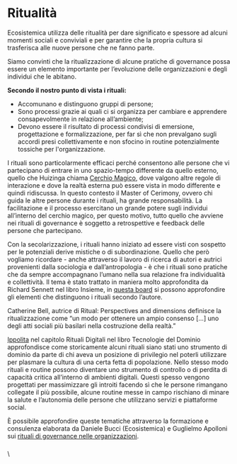 # Ritualità

Ecosistemica utilizza delle ritualità per dare significato e spessore ad alcuni momenti sociali e conviviali e per garantire che la propria cultura si trasferisca alle nuove persone che ne fanno parte.

Siamo convinti che la ritualizzazione di alcune pratiche di governance possa essere un elemento importante per l’evoluzione delle organizzazioni e degli individui che le abitano.

**Secondo il nostro punto di vista i rituali:**

* Accomunano e distinguono gruppi di persone;
* Sono processi grazie ai quali ci si organizza per cambiare e apprendere consapevolmente in relazione all’ambiente;
* Devono essere il risultato di processi condivisi di emersione, progettazione e formalizzazione, per far sì che non prevalgano sugli accordi presi collettivamente e non sfocino in routine potenzialmente tossiche per l'organizzazione.

I rituali sono particolarmente efficaci perché consentono alle persone che vi partecipano di entrare in uno spazio-tempo differente da quello esterno, quello che Huizinga chiama [Cerchio Magico](https://www.doppiozero.com/sites/default/files/allegati/AL-Caruso-3.pdf), dove valgono altre regole di interazione e dove la realtà esterna può essere vista in modo differente e quindi ridiscussa. In questo contesto il Master of Cerimony, ovvero chi guida le altre persone durante i rituali, ha grande responsabilità. La facilitazione e il processo esercitano un grande potere sugli individui all’interno del cerchio magico, per questo motivo, tutto quello che avviene nei rituali di governance è soggetto a retrospettive e feedback delle persone che partecipano.

Con la secolarizzazione, i rituali hanno iniziato ad essere visti con sospetto per le potenziali derive mistiche o di subordinazione. Quello che però vogliamo ricordare - anche attraverso il lavoro di ricerca di autori e autrici provenienti dalla sociologia e dall’antropologia - è che i rituali sono pratiche che da sempre accompagnano l’umano nella sua relazione fra individualità e collettività. Il tema è stato trattato in maniera molto approfondita da Richard Sennett nel libro Insieme, in [questa board](https://miro.com/app/board/uXjVMhqa4MA=/) si possono approfondire gli elementi che distinguono i rituali secondo l’autore.

Catherine Bell, autrice di Ritual: Perspectives and dimensions definisce la ritualizzazione come “un modo per ottenere un ampio consenso \[...] uno degli atti sociali più basilari nella costruzione della realtà.”

[Ippolita](https://www.ippolita.net/) nel capitolo Rituali Digitali nel libro Tecnologie del Dominio approfondisce come storicamente alcuni rituali siano stati uno strumento di dominio da parte di chi aveva un posizione di privilegio nel poterli utilizzare per plasmare la cultura di una certa fetta di popolazione. Nello stesso modo rituali e routine possono diventare uno strumento di controllo o di perdita di capacità critica all’interno di ambienti digitali. Questi spesso vengono progettati per massimizzare gli introiti facendo sì che le persone rimangano collegate il più possibile, alcune routine messe in campo rischiano di minare la salute e l’autonomia delle persone che utilizzano servizi e piattaforme social.

È possibile approfondire queste tematiche attraverso la formazione e consulenza elaborata da Daniele Bucci (Ecosistemica) e Guglielmo Apolloni sui [rituali di governance nelle organizzazioni](https://drive.google.com/file/d/1CUQeBdGE3CWXJTN0qpH5_nq6NTKVgjcm/view).

###

\
